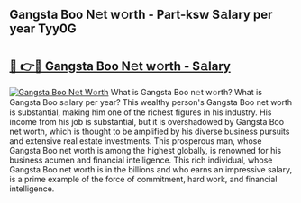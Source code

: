 ## Gangsta Boo N𝚎t w𝚘rth - Part-ksw S𝚊lary per year Tyy0G

# <h2><a href="http://gc3ib2.nevu.top/?p=Gangsta+Boo">🔗 👉🔴 Gangsta Boo N𝚎t w𝚘rth - S𝚊lary</a></h2>

[![Gangsta Boo N𝚎t W𝚘rth](https://i.imgur.com/Oavwk0R.jpeg)](http://gc3ib2.nevu.top/?p=Gangsta+Boo)
What is Gangsta Boo n𝚎t w𝚘rth? What is Gangsta Boo s𝚊lary per year?
This wealthy person's Gangsta Boo net worth is substantial, making him one of the richest figures in his industry. His income from his job is substantial, but it is overshadowed by Gangsta Boo net worth, which is thought to be amplified by his diverse business pursuits and extensive real estate investments. This prosperous man, whose Gangsta Boo net worth is among the highest globally, is renowned for his business acumen and financial intelligence. This rich individual, whose Gangsta Boo net worth is in the billions and who earns an impressive salary, is a prime example of the force of commitment, hard work, and financial intelligence.
